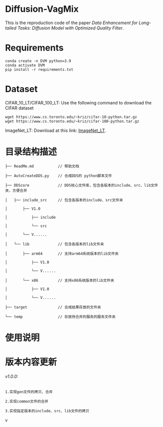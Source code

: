 # Diffusion-VagMix
This is the reproduction code of the paper *Data Enhancement for Long-tailed Tasks: Diffusion Model with Optimized Quality Filter*.

# Requirements

    conda create -n DVM python=3.9
    conda activate DVM
    pip install -r requirements.txt

# Dataset
CIFAR_10_LT/CIFAR_100_LT: Use the following command to download the CIFAR dataset

    wget https://www.cs.toronto.edu/~kriz/cifar-10-python.tar.gz
    wget https://www.cs.toronto.edu/~kriz/cifar-100-python.tar.gz

ImageNet_LT: Download at this link: [ImageNet_LT](https://github.com/zhmiao/OpenLongTailRecognition-OLTR).

 
# 目录结构描述
    ├── ReadMe.md           // 帮助文档
    
    ├── AutoCreateDDS.py    // 合成DDS的 python脚本文件
    
    ├── DDScore             // DDS核心文件库，包含各版本的include、src、lib文件夹，方便合并
    
    │   ├── include_src     // 包含各版本的include、src文件夹
    
    │       ├── V1.0
    
    │           ├── include
    
    │           └── src
    
    │       └── V......
    
    │   └── lib             // 包含各版本的lib文件夹
    
    │       ├── arm64       // 支持arm64系统版本的lib文件夹
    
    │           ├── V1.0
    
    │           └── V......
    
    │       └── x86         // 支持x86系统版本的lib文件夹
    
    │           ├── V1.0
    
    │           └── V......
    
    ├── target              // 合成结果存放的文件夹
    
    └── temp                // 存放待合并的服务的服务文件夹
 
# 使用说明
 
 
 
# 版本内容更新
###### v1.0.0: 
    1.实现gen文件的拷贝、合并
    
    2.实现common文件的合并
    
    3.实现指定版本的include、src、lib文件的拷贝
 
 v
